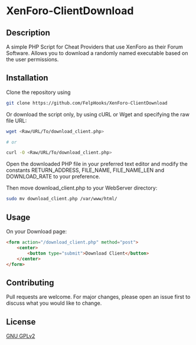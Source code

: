# XenForo-ClientDownload

## Description

A simple PHP Script for Cheat Providers that use XenForo as their Forum Software. Allows you to download a randomly named executable based on the user permissions.

## Installation

Clone the repository using

```bash
git clone https://github.com/FelpHooks/XenForo-ClientDownload
```

Or download the script only, by using cURL or Wget and specifying the raw file URL:

```bash
wget <Raw/URL/To/download_client.php>

# or

curl -O <Raw/URL/To/download_client.php>
```

Open the downloaded PHP file in your preferred text editor and modify the constants RETURN_ADDRESS, FILE_NAME, FILE_NAME_LEN and DOWNLOAD_RATE to your preference.

Then move download_client.php to your WebServer directory:

```bash
sudo mv download_client.php /var/www/html/
```

## Usage

On your Download page:

```html
<form action="/download_client.php" method="post">
    <center>
        <button type="submit">Download Client</button>
    </center>
</form>
```

## Contributing

Pull requests are welcome. For major changes, please open an issue first to discuss what you would like to change.

## License

[GNU GPLv2](https://choosealicense.com/licenses/gpl-2.0/)
